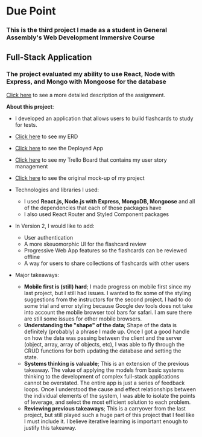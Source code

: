 # Due Point

### This is the third project I made as a student in General Assembly's Web Development Immersive Course

## Full-Stack Application

### The project evaluated my ability to use React, Node with Express, and Mongo with Mongoose for the database

[Click here](/Project_Guidelines_README.md) to see a more detailed description of the assignment.

**About this project**:
  - I developed an application that allows users to build flashcards to study for tests.
  - [Click here](/Due_Point_ERD.pdf) to see my ERD
  - [Click here](https://due-point.herokuapp.com/) to see the Deployed App
  - [Click here](https://trello.com/b/Qznu4Q1Y/jacksonwdithirdproject) to see my Trello Board that contains my user story management
  - [Click here](https://www.figma.com/file/WG8ecyOY4z2ns4SlY4sCNoHc/Due-Point) to see the original mock-up of my project
  - Technologies and libraries I used:
    - I used **React.js, Node.js with Express, MongoDB, Mongoose** and all of the dependencies that each of those packages have
    - I also used React Router and Styled Component packages
  - In Version 2, I would like to add:
    - User authentication
    - A more skeuomorphic UI for the flashcard review
    - Progressive Web App features so the flashcards can be reviewed offline
    - A way for users to share collections of flashcards with other users

  - Major takeaways:
    - **Mobile first is (still) hard**; I made progress on mobile first since my last project, but I still had issues. I wanted to fix some of the styling suggestions from the instructors for the second project. I had to do some trial and error styling because Google dev tools does not take into account the mobile browser tool bars for safari. I am sure there are still some issues for other mobile browsers. 
    - **Understanding the "shape" of the data**; Shape of the data is definitely (probably) a phrase I made up. Once I got a good handle on how the data was passing between the client and the server (object, array, array of objects, etc), I was able to fly through the CRUD functions for both updating the database and setting the state.
    - **Systems thinking is valuable**; This is an extension of the previous takeaway. The value of applying the models from basic systems thinking to the development of complex full-stack applications cannot be overstated. The entire app is just a series of feedback loops. Once I understood the cause and effect relationships between the individual elements of the system, I was able to isolate the points of leverage, and select the most efficient solution to each problem. 
    - **Reviewing previous takeaways**; This is a carryover from the last project, but still played such a huge part of this project that I feel like I must include it. I believe iterative learning is important enough to justify this takeaway.
    